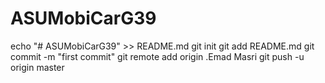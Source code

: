 # ASUMobiCarG39
echo "# ASUMobiCarG39" >> README.md
git init
git add README.md
git commit -m "first commit"
git remote add origin .Emad Masri
git push -u origin master
